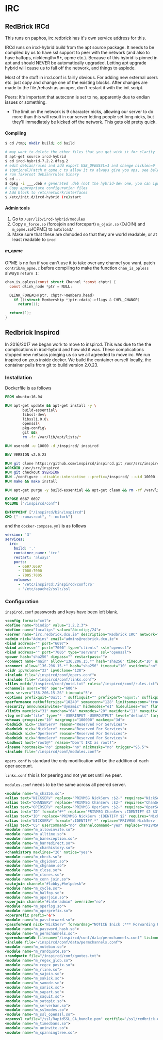 # IRC

## RedBrick IRCd

This runs on paphos, irc.redbrick has it's own service address for this.

IRCd runs on ircd-hybrid build from the apt source package. It needs to be
compiled by us to have ssl support to peer with the network (and also to have
halfops, nicklength=9*, opme etc.). Because of this hybrid is pinned in apt
and should NEVER be automatically upgraded. Letting apt upgrade hybrid will
cause us to fall off the network, and things to asplode.

Most of the stuff in ircd.conf is fairly obvious. For adding new external users
etc. just copy and change one of the existing blocks. After changes are made to
the file /rehash as an oper, don't restart it with the init script.

Peers: It's important that autoconn is set to no, apparently due to endian
issues or something.

* The limit on the network is 9 character nicks, allowing our server to do more
  than this will result in our server letting people set long nicks, but they'll
  immediately be kicked off the network. This gets old pretty quick.

#### Compiling

```bash
$ cd /tmp; mkdir build; cd build

# may want to delete the other files that you get with it for clarity
$ apt-get source ircd-hybrid
$ cd ircd-hybrid-7.2.2.dfsg.2
# edit debian/rules and add export USE_OPENSSL=1 and change nicklen=9
# (Optional)Patch m_opme.c to allow it to always give you ops, see below
# run fakeroot debian/rules binary
$ cd ..
$ dpkg -i ___.deb # generated .deb (not the hybrid-dev one, you can ignore/delete that)
# Copy appropriate configuration files
# Add block to /etc/network/interfaces
$ /etc/init.d/ircd-hybrid (re)start
```

#### Admin tools

1. Go to `/usr/lib/ircd-hybrid/modules`
2. Copy `m_force.so` (forcejoin and forcepart) `m_ojoin.so` (OJOIN) and
   `m_opme.so`(OPME) to `autoload/`
3. Make sure that these are chmoded so that they are world readable, or at least
   readable to `ircd`

##### m_opme

OPME is no fun if you can't use it to take over any channel you want, patch
`contrib/m_opme.c` before compiling to make the function `chan_is_opless`
always `return 1`:

```c
chan_is_opless(const struct Channel *const chptr) {
  const dlink_node *ptr = NULL;

  DLINK_FOREACH(ptr, chptr->members.head)
    if (((struct Membership *)ptr->data)->flags & CHFL_CHANOP)
      return(1);

  return(1);
}
```

## Redbrick Inspircd

In 2016/2017 we began work to move to inspircd. This was due to the the
complications in ircd-hybrid and how old it was. These complications stopped new
netsocs joinging us so we all agreeded to move irc.
We run inspircd on zeus inside docker. We build the container ourself locally,
the container pulls from git to build version 2.0.23.

### Installation

Dockerfile is as follows

``` Dockerfile
FROM ubuntu:16.04

RUN apt-get update && apt-get install -y \
        build-essential\
        libssl-dev\
        libssl1.0.0\
        openssl\
        pkg-config\
        git &&\
        rm -fr /var/lib/apt/lists/*

RUN useradd -u 10000 -d /inspircd/ inspircd

ENV VERSION v2.0.23

RUN git clone https://github.com/inspircd/inspircd.git /usr/src/inspircd
WORKDIR /usr/src/inspircd
RUN git checkout $VERSION
RUN ./configure --disable-interactive --prefix=/inspircd/ --uid 10000 --enable-openssl
RUN make && make install

RUN apt-get purge -y build-essential && apt-get clean && rm -rf /var/lib/apt/lists/* /tmp/* /var/tmp/*

EXPOSE 6667 6697
VOLUME ["/inspircd/conf"]

ENTRYPOINT ["/inspircd/bin/inspircd"]
CMD ["--runasroot", "--nofork"]
```

and the `docker-compose.yml` is as follows

``` yaml
version: '3'
services:
  irc:
    build: '.'
    container_name: 'irc'
    restart: 'always'
    ports:
      - 6697:6697
      - 7000:7000
      - 7005:7005
    volumes:
      - '/etc/inspircd:/inspircd/conf:ro'
      - '/etc/apache2/ssl:/ssl
```

### Configuration

`inspircd.conf` passwords and keys have been left blank.

``` xml
<config format="xml">
<define name="bindip" value="1.2.2.3">
<define name="localips" value="&bindip;/24">
<server name="irc.redbrick.dcu.ie" description="Redbrick IRC" network="Intersocs">
<admin nick="Admins" email="admins@redbrick.dcu,ie">
<bind address="" port="6697">
<bind address="" port="7000" type="clients" ssl="openssl">
<bind address="" port="7005" type="servers" ssl="openssl">
<power hash="sha256" diepass="" restartpass="">
<connect name="main" allow="136.206.15.*" hash="sha256" timeout="10" useident="no" fakelag="on" limit="5000" pingfreq="120" modes="+x" requiressl="on" port="7000">
<connect allow="136.206.15.*" hash="sha256" timeout="10" useident="no" fakelag="on" limit="5000" pingfreq="120" modes="+x" requiressl="off" port="6697">
<cidr ipv4clone="32" ipv6clone="128">
<include file="/inspircd/conf/opers.conf">
<include file="/inspircd/conf/links.conf">
<files motd="/inspircd/conf/motd.txt" rules="/inspircd/conf/rules.txt">
<channels users="80" opers="600">
<dns server="136.206.15.26" timeout="5">
<options prefixquit="Quit: " suffixquit="" prefixpart="&quot;" suffixpart="&quot;" #fixedquit="" #fixedpart="" syntaxhints="yes" cyclehosts="yes" cyclehostsfromuser="no" ircumsgprefix="no" announcets="yes" allowmismatch="no" defaultbind="auto" hostintopic="yes" pingwarning="15" serverpingfreq="60" defaultmodes="nt" moronbanner="You're banned! Email abuse@redbrick.dcu.ie if you feel this is wrongly justified" exemptchanops="nonick:v flood:o" invitebypassmodes="yes" nosnoticestack="no" welcomenotice="yes">
<performance netbuffersize="10240" somaxconn="128" limitsomaxconn="true" softlimit="12800" quietbursts="yes" nouserdns="no">
<security announceinvites="dynamic" hidemodes="eI" hideulines="no" flatlinks="no" hidewhois="" hidebans="no" hidekills="" hideulinekills="yes" hidesplits="no" maxtargets="20" customversion="" operspywhois="no" restrictbannedusers="yes" genericoper="no" userstats="Pu">
<limits maxnick="31" maxchan="64" maxmodes="20" maxident="11" maxquit="255" maxtopic="307" maxkick="255" maxgecos="128" maxaway="200">
<log method="file" type="* -USERINPUT -USEROUTPUT" level="default" target="logs/ircd.log">
<whowas groupsize="10" maxgroups="100000" maxkeep="3d">
<badnick nick="ChanServ" reason="Reserved For Services">
<badnick nick="NickServ" reason="Reserved For Services">
<badnick nick="OperServ" reason="Reserved For Services">
<badnick nick="MemoServ" reason="Reserved For Services">
<badhost host="root@*" reason="Don't IRC as root!">
<insane hostmasks="no" ipmasks="no" nickmasks="no" trigger="95.5">
<include file="/inspircd/conf/modules.conf">
```

`opers.conf` is standard the only modification will be the addition of each oper
account.

`links.conf` this is for peering and not yet set until we peer.

`modules.conf` needs to be the same across all peered server.

``` xml
<module name="m_sha256.so">
<alias text="NICKSERV" replace="PRIVMSG NickServ :$2-" requires="NickServ" uline="yes">
<alias text="CHANSERV" replace="PRIVMSG ChanServ :$2-" requires="ChanServ" uline="yes">
<alias text="OPERSERV" replace="PRIVMSG OperServ :$2-" requires="OperServ" uline="yes" operonly="yes">
<alias text="ID" format="#*" replace="PRIVMSG ChanServ :IDENTIFY $2 $3" requires="ChanServ" uline="yes">
<alias text="ID" replace="PRIVMSG NickServ :IDENTIFY $2" requires="NickServ" uline="yes">
<alias text="NICKSERV" format=":IDENTIFY *" replace="PRIVMSG NickServ :IDENTIFY $3-" requires="NickServ" uline="yes">
<alias text="CS" usercommand="no" channelcommand="yes" replace="PRIVMSG ChanServ :$1 $chan $2-" requires="ChanServ" uline="yes">
<module name="m_allowinvite.so">
<module name="m_alltime.so">
<module name="m_banexception.so">
<module name="m_banredirect.so">
<module name="m_chanhistory.so">
<chanhistory maxlines="20" notice="yes">
<module name="m_check.so">
<module name="m_chgident.so">
<module name="m_chgname.so">
<module name="m_close.so">
<module name="m_clones.so">
<module name="m_conn_join.so">
<autojoin channel="#lobby,#helpdesk">
<module name="m_cycle.so">
<module name="m_halfop.so">
<module name="m_operjoin.so">
<operjoin channel="#interadmin" override="no">
<module name="m_operlog.so">
<module name="m_operprefix.so">
<operprefix prefix="&">
<module name="m_passforward.so">
<passforward nick="NickServ" forwardmsg="NOTICE $nick :*** Forwarding PASS to $nickrequired" cmd="PRIVMSG $nickrequired :IDENTIFY $pass">
<module name="m_password_hash.so">
<module name="m_permchannels.so">
<permchanneldb filename="/inspircd/conf/data/permchannels.conf" listmodes="true">
<include file="/inspircd/conf/data/permchannels.conf">
<module name="m_muteban.so">
<module name="m_randquote.so">
<randquote file="/inspircd/conf/quotes.txt">
<module name="m_regex_glob.so">
<module name="m_regex_posix.so">
<module name="m_rline.so">
<module name="m_sajoin.so">
<module name="m_sakick.so">
<module name="m_samode.so">
<module name="m_sanick.so">
<module name="m_sapart.so">
<module name="m_saquit.so">
<module name="m_satopic.so">
<module name="m_serverban.so">
<module name="m_sslmodes.so">
<module name="m_ssl_openssl.so">
<openssl cafile="/ssl/RapidSSL_CA_bundle.pem" certfile="/ssl/redbrick.dcu.ie.crt" keyfile="/ssl/redbrick.dcu.ie.key" dhfile="/ssl/dhparam.pem" hash="sha1" sslv1="false" tlsv1="false" >
<module name="m_timedbans.so">
<module name="m_uninvite.so">
<module name="m_spanningtree.so">
```
